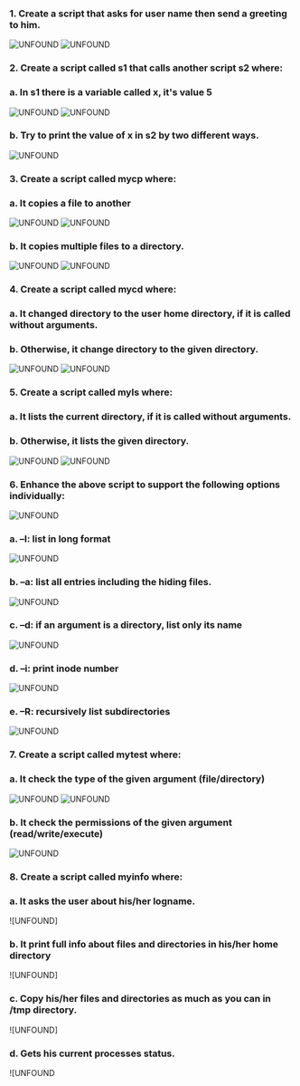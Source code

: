### 1. Create a script that asks for user name then send a greeting to him.
![UNFOUND](https://github.com/sara-aref/Linux/assets/147546807/c5ca5012-b223-4c64-ae45-ddbc99a8674a)
![UNFOUND](https://github.com/sara-aref/Linux/assets/147546807/47f94be8-82ae-4eb3-949d-9332513d568b)

### 2. Create a script called s1 that calls another script s2 where:
### a. In s1 there is a variable called x, it's value 5
![UNFOUND](https://github.com/sara-aref/Linux/assets/147546807/195a48e5-8127-431f-953f-deea68a46b9c)
![UNFOUND](https://github.com/sara-aref/Linux/assets/147546807/ae747a17-fec3-4a35-a4ba-7ba87c4344cd)

### b. Try to print the value of x in s2 by two different ways.
![UNFOUND](https://github.com/sara-aref/Linux/assets/147546807/b30044ce-e371-4328-98e1-69971b0a4b3e)


### 3. Create a script called mycp where:
### a. It copies a file to another
![UNFOUND](https://github.com/sara-aref/Linux/assets/147546807/8dc35984-9a93-43b3-a91f-e7cb20feb708)
![UNFOUND](https://github.com/sara-aref/Linux/assets/147546807/6ce59432-1448-4474-b39b-daf4c80931c0)

### b. It copies multiple files to a directory.
![UNFOUND](https://github.com/sara-aref/Linux/assets/147546807/824d8136-24db-4c2f-9c63-646e0a13deff)
![UNFOUND](https://github.com/sara-aref/Linux/assets/147546807/ae31efab-886c-422a-8ed6-d0fb2cadfc7b)

### 4. Create a script called mycd where:
### a. It changed directory to the user home directory, if it is called without arguments.
### b. Otherwise, it change directory to the given directory.
![UNFOUND](https://github.com/sara-aref/Linux/assets/147546807/0770f5e9-73e0-49c7-b2de-522faf2ce10e)
![UNFOUND](https://github.com/sara-aref/Linux/assets/147546807/05137449-8f10-4d43-9b87-0af1d570e3eb)

### 5. Create a script called myls where:
### a. It lists the current directory, if it is called without arguments.
### b. Otherwise, it lists the given directory.
![UNFOUND](https://github.com/sara-aref/Linux/assets/147546807/77136cbb-e257-4ed0-8185-0c5ba261014a)
![UNFOUND](https://github.com/sara-aref/Linux/assets/147546807/17dfbfe7-b54b-496c-9dbe-e504fefeab02)

### 6. Enhance the above script to support the following options individually:
![UNFOUND](https://github.com/sara-aref/Linux/assets/147546807/22784eb3-41f3-4378-a26f-8ebee946a774)

### a. –l: list in long format
![UNFOUND](https://github.com/sara-aref/Linux/assets/147546807/7a8f30dd-e84a-4bb7-a8a8-54e1e2e20def)

### b. –a: list all entries including the hiding files.
![UNFOUND](https://github.com/sara-aref/Linux/assets/147546807/028eae6f-3a61-43d3-afd5-3454d9aa7523)

### c. –d: if an argument is a directory, list only its name
![UNFOUND](https://github.com/sara-aref/Linux/assets/147546807/40b6f430-985d-4af8-a52b-005956dc9b1d)

### d. –i: print inode number
![UNFOUND](https://github.com/sara-aref/Linux/assets/147546807/ba2d0492-e117-4488-b3f6-ca5804882ac4)

### e. –R: recursively list subdirectories
![UNFOUND](https://github.com/sara-aref/Linux/assets/147546807/b8e3abac-48f5-416c-a20c-e0341e2977eb)

### 7. Create a script called mytest where:
### a. It check the type of the given argument (file/directory)
![UNFOUND](https://github.com/sara-aref/Linux/assets/147546807/f06d8f2e-adca-459c-8016-7e4bb36e5bc6)
![UNFOUND](https://github.com/sara-aref/Linux/assets/147546807/ef895e06-8802-4605-a543-5dab462efb44)

### b. It check the permissions of the given argument (read/write/execute)

![UNFOUND](https://github.com/sara-aref/Linux/assets/147546807/2174c659-a588-4c3a-93f3-b744a0c41c47)

### 8. Create a script called myinfo where:
### a. It asks the user about his/her logname.
![UNFOUND]

### b. It print full info about files and directories in his/her home directory
![UNFOUND]

### c. Copy his/her files and directories as much as you can in /tmp directory.
![UNFOUND]

### d. Gets his current processes status.
![UNFOUND
